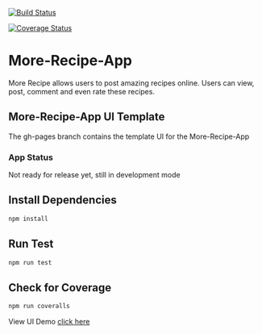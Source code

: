 [![Build Status](https://travis-ci.org/seunzone/More_Recipe.svg?branch=development)](https://travis-ci.org/seunzone/More_Recipe)

[![Coverage Status](https://coveralls.io/repos/github/seunzone/More_Recipe/badge.svg?branch=coveralls)](https://coveralls.io/github/seunzone/More_Recipe?branch=coveralls)

# More-Recipe-App
More Recipe allows users to post amazing recipes online. Users can view, post, comment and even rate these recipes.

## More-Recipe-App UI Template
The gh-pages branch contains the template UI for the More-Recipe-App

### App Status

Not ready for release yet, still in development mode

## Install Dependencies

```bash
npm install 
```

## Run Test

```bash
npm run test
```

## Check for Coverage

```bash
npm run coveralls
```




View UI Demo [click here](https://seunzone.github.io/More_Recipe/template)